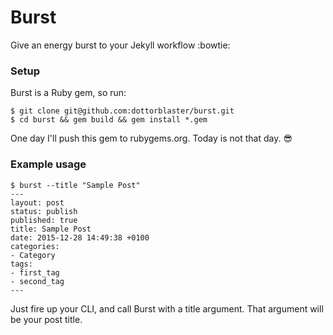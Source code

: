 # Burst
Give an energy burst to your Jekyll workflow :bowtie:

### Setup
Burst is a Ruby gem, so run:

```
$ git clone git@github.com:dottorblaster/burst.git
$ cd burst && gem build && gem install *.gem
```

One day I'll push this gem to rubygems.org. Today is not that day. :sunglasses:

### Example usage
```
$ burst --title "Sample Post"
---
layout: post
status: publish
published: true
title: Sample Post
date: 2015-12-28 14:49:38 +0100
categories:
- Category
tags:
- first_tag
- second_tag
---
```

Just fire up your CLI, and call Burst with a title argument. That argument will be your post title.

